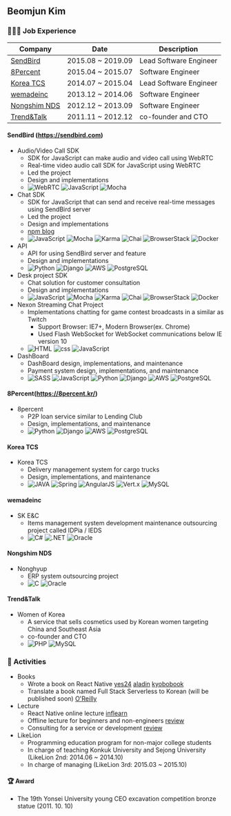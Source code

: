 ## Beomjun Kim


### 🧑🏻‍💻 Job Experience

| Company | Date  | Description |
| --- | --- | --- |
| [SendBird](https://github.com/Alchemist85K/Alchemist85K/blob/main/RESUME.md#sendbird-httpssendbirdcom)  | 2015.08 ~ 2019.09  | Lead Software Engineer  |
| [8Percent](https://github.com/Alchemist85K/Alchemist85K/blob/main/RESUME.md#8percenthttps8percentkr)  | 2015.04 ~ 2015.07  |  Software Engineer |
| [Korea TCS](https://github.com/Alchemist85K/Alchemist85K/blob/main/RESUME.md#korea-tcs)  | 2014.07 ~ 2015.04  | Lead Software Engineer |
| [wemadeinc](https://github.com/Alchemist85K/Alchemist85K/blob/main/RESUME.md#wemadeinc)  | 2013.12 ~ 2014.06  | Software Engineer |
| [Nongshim NDS](https://github.com/Alchemist85K/Alchemist85K/blob/main/RESUME.md#nongshim-nds) | 2012.12 ~ 2013.09  | Software Engineer |
| [Trend&Talk](https://github.com/Alchemist85K/Alchemist85K/blob/main/RESUME.md#trendtalk)  | 2011.11 ~ 2012.12  | co-founder and CTO |

#### SendBird (https://sendbird.com)
- Audio/Video Call SDK
    - SDK for JavaScript can make audio and video call using WebRTC
    - Real-time video audio call SDK for JavaScript using WebRTC
    - Led the project
    - Design and implementations 
    - ![WebRTC](https://img.shields.io/badge/WebRTC-303443?style=flat-square&logo=webrtc&logoColor=white) ![JavaScript](https://img.shields.io/badge/JavaScript-yellow?style=flat-square&logo=javascript&logoColor=white) ![Mocha](https://img.shields.io/badge/Mocha-bea493?style=flat-square&logo=Mocha&logoColor=white)
- Chat SDK
    - SDK for JavaScript that can send and receive real-time messages using SendBird server
    - Led the project
    - Design and implementations 
    - [npm blog](https://blog.npmjs.org/post/172386391335/customer-convos-sendbird.html)
    - ![JavaScript](https://img.shields.io/badge/JavaScript-yellow?style=flat-square&logo=javascript&logoColor=white) ![Mocha](https://img.shields.io/badge/Mocha-bea493?style=flat-square&logo=Mocha&logoColor=white) ![Karma](https://img.shields.io/badge/Karma-41BFAE?style=flat-square&logo=karma&logoColor=white) ![Chai](https://img.shields.io/badge/Chai-F7EED8?style=flat-square&logo=chai&logoColor=black) ![BrowserStack](https://img.shields.io/badge/BrowserStack-142433?style=flat-square&logo=BrowserStack&logoColor=white) ![Docker](https://img.shields.io/badge/Docker-0db7ed?style=flat-square&logo=Docker&logoColor=white)
- API
    - API for using SendBird server and feature
    - Design and implementations
    - ![Python](https://img.shields.io/badge/Python-4B8BBE?style=flat-square&logo=Python&logoColor=white) ![Django](https://img.shields.io/badge/Django-092e20?style=flat-square&logo=Django&logoColor=white) ![AWS](https://img.shields.io/badge/AWS-e47911?style=flat-square&logo=amazon-aws&logoColor=white) ![PostgreSQL](https://img.shields.io/badge/PostgreSQL-blue?style=flat-square&logo=PostgreSQL&logoColor=white)
- Desk project SDK
    - Chat solution for customer consultation
    - Design and implementations
    -  ![JavaScript](https://img.shields.io/badge/JavaScript-yellow?style=flat-square&logo=javascript&logoColor=white) ![Mocha](https://img.shields.io/badge/Mocha-bea493?style=flat-square&logo=Mocha&logoColor=white) ![Karma](https://img.shields.io/badge/Karma-41BFAE?style=flat-square&logo=karma&logoColor=white) ![Chai](https://img.shields.io/badge/Chai-F7EED8?style=flat-square&logo=chai&logoColor=black) ![BrowserStack](https://img.shields.io/badge/BrowserStack-142433?style=flat-square&logo=BrowserStack&logoColor=white) ![Docker](https://img.shields.io/badge/Docker-0db7ed?style=flat-square&logo=Docker&logoColor=white)
-  Nexon Streaming Chat Project
    -  Implementations chatting for game contest broadcasts in a similar as Twitch
        -  Support Browser: IE7+, Modern Browser(ex. Chrome)
        -  Used Flash WebSocket for WebSocket communications below IE version 10
    -  ![HTML](https://img.shields.io/badge/HTML-FF0000?style=flat-square&logo=html5&logoColor=white) ![css](https://img.shields.io/badge/CSS-264BDD?style=flat-square&logo=css3&logoColor=white) ![JavaScript](https://img.shields.io/badge/JavaScript-yellow?style=flat-square&logo=javascript&logoColor=white)
-  DashBoard
    -  DashBoard design, implementations, and maintenance
    -  Payment system design, implementations, and maintenance
    -  ![SASS](https://img.shields.io/badge/SASS-C76594?style=flat-square&logo=sass&logoColor=white) ![JavaScript](https://img.shields.io/badge/JavaScript-yellow?style=flat-square&logo=javascript&logoColor=white)  ![Python](https://img.shields.io/badge/Python-4B8BBE?style=flat-square&logo=Python&logoColor=white) ![Django](https://img.shields.io/badge/Django-092e20?style=flat-square&logo=Django&logoColor=white) ![AWS](https://img.shields.io/badge/AWS-e47911?style=flat-square&logo=amazon-aws&logoColor=white) ![PostgreSQL](https://img.shields.io/badge/PostgreSQL-blue?style=flat-square&logo=PostgreSQL&logoColor=white)
  
  
#### 8Percent(https://8percent.kr/)
- 8percent
    - P2P loan service similar to Lending Club
    - Design, implementations, and maintenance
    - ![Python](https://img.shields.io/badge/Python-4B8BBE?style=flat-square&logo=Python&logoColor=white) ![Django](https://img.shields.io/badge/Django-092e20?style=flat-square&logo=Django&logoColor=white) ![AWS](https://img.shields.io/badge/AWS-e47911?style=flat-square&logo=amazon-aws&logoColor=white) ![PostgreSQL](https://img.shields.io/badge/PostgreSQL-blue?style=flat-square&logo=PostgreSQL&logoColor=white)
  
    
#### Korea TCS
- Korea TCS 
    - Delivery management system for cargo trucks
    - Design, implementations, and maintenance
    - ![JAVA](https://img.shields.io/badge/JAVA-339999?style=flat-square&logo=JAVA&logoColor=white) ![Spring](https://img.shields.io/badge/Spring-69AE3E?style=flat-square&logo=Spring&logoColor=white) ![AngularJS](https://img.shields.io/badge/AngularJS-A92A2B?style=flat-square&logo=AngularJS&logoColor=white) ![Vert.x](https://img.shields.io/badge/Vert.x-5F3A8F?style=flat-square&logo=vertx&logoColor=white) ![MySQL](https://img.shields.io/badge/MySQL-00758F?style=flat-square&logo=MySQL&logoColor=white)
  
    
#### wemadeinc
- SK E&C 
    - Items management system development maintenance outsourcing project called IDPia / IEDS
    - ![C#](https://img.shields.io/badge/C%23-994C94?style=flat-square&logo=C-sharp&logoColor=white) ![.NET](https://img.shields.io/badge/.NET-512BD4?style=flat-square&logo=dot-NET&logoColor=white) ![Oracle](https://img.shields.io/badge/Oracle-F72402?style=flat-square&logo=oracle&logoColor=white)
  
    
#### Nongshim NDS
- Nonghyup 
    - ERP system outsourcing project 
    - ![C](https://img.shields.io/badge/C-E34A89?style=flat-square&logo=C&logoColor=white) ![Oracle](https://img.shields.io/badge/Oracle-F72402?style=flat-square&logo=oracle&logoColor=white)
  
  
#### Trend&Talk	
- Women of Korea
    - A service that sells cosmetics used by Korean women targeting China and Southeast Asia
    - co-founder and CTO
    - ![PHP](https://img.shields.io/badge/PHP-777BB3?style=flat-square&logo=PHP&logoColor=white) ![MySQL](https://img.shields.io/badge/MySQL-00758F?style=flat-square&logo=MySQL&logoColor=white)
  
  
### 🚀 Activities
- Books
    - Wrote a book on React Native [yes24](http://www.yes24.com/Product/Goods/97163575) [aladin](https://www.aladin.co.kr/shop/wproduct.aspx?ItemId=262548791) [kyobobook](http://www.kyobobook.co.kr/product/detailViewKor.laf?ejkGb=KOR&mallGb=KOR&barcode=9791162243879&orderClick=LEa&Kc=)
    - Translate a book named Full Stack Serverless to Korean (will be published soon) [O'Reilly](https://www.oreilly.com/library/view/full-stack-serverless/9781492059882/)
- Lecture
    - React Native online lecture [inflearn](https://www.inflearn.com/course/처음-배우는-리액트-네이티브?inst=9b10ea08)
    - Offline lecture for beginners and non-engineers [review](https://github.com/Alchemist85K/Alchemist85K/blob/main/review-ko.md)
    - Consulting for a service or development [review](https://github.com/Alchemist85K/Alchemist85K/blob/main/review-ko.md)
- LikeLion
    - Programming education program for non-major college students
    - In charge of teaching Konkuk University and Sejong University (LikeLion 2nd: 2014.06 ~ 2014.10)
    - In charge of managing (LikeLion 3rd: 2015.03 ~ 2015.10)
  
  
#### 🏆 Award
- The 19th Yonsei University young CEO excavation competition bronze statue (2011. 10. 10)
  
  
